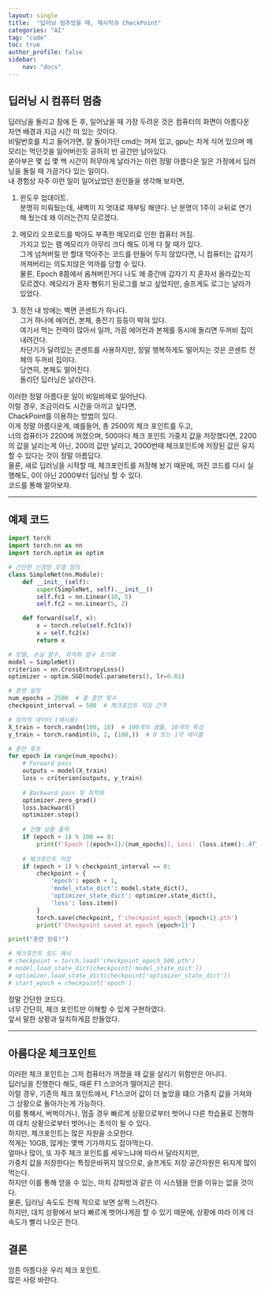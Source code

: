 ```yaml
---
layout: single
title:  "딥러닝 엄추었을 때, 재시작과 CheckPoint"
categories: "AI"
tag: "code"
toc: true
author_profile: false
sidebar:
    nav: "docs"
---
```


## 딥러닝 시 컴퓨터 멈춤

딥러닝을 돌리고 잠에 든 후, 일어났을 때 가장 두려운 것은 컴퓨터의 화면이 아름다운 자연 배경과 지금 시간 떠 있는 것이다.  
비밀번호를 치고 들어가면, 잘 돌아가던 cmd는 꺼져 있고, gpu는 차게 식어 있으며 메모리는 먹던것을 잃어버린듯 공허히 빈 공간만 남아있다.  
쏟아부은 몇 십 몇 백 시간이 허무아게 날라가는 이런 정말 아름다운 일은 가정에서 딥러닝을 돌릴 때 가끔가다 있는 일이다.  
내 경험상 자주 이런 일이 일어났었던 원인들을 생각해 보자면,  
1. 윈도우 업데이트.  
분명히 미뤄뒀는데, 새벽이 지 멋대로 재부팅 해댄다. 난 분명이 1주이 ㄹ뒤로 연기해 뒀는데 왜 이러는건지 모르겠다.  

2. 메모리 오프로드를 박아도 부족한 메모리로 인한 컴퓨터 꺼짐.  
가지고 있는 램 메모리가 아무리 크다 해도 이게 다 찰 때가 있다.  
그게 넘쳐버릴 만 할대 막아주는 코드를 만들어 두지 않았다면, 니 컴퓨터는 갑자기 꺼져버리는 의도치않은 억까를 당할 수 있다.  
물론, Epoch 8쯤에서 옴쳐버린거다 나도 왜 중간에 갑자기 지 혼자서 올라갔는지 모르겠다. 메모리가 혼자 뻥튀기 된로그를 보고 싶었지만, 슬프게도 로그는 날라가 있었다.  

3. 정전
내 방에는 벽면 콘센트가 하나다.  
그거 하나에 에어컨, 본체, 충전기 등등이 박혀 있다.  
여기서 먹는 전력이 많아서 일까, 가끔 에어컨과 본체를 동시에 돌리면 두꺼비 집이 내려간다.  
차단기가 달려있는 콘센트를 사용하지만, 정말 행복하게도 떨어지는 것은 콘센트 전체의 두꺼비 집이다.  
당연히, 본체도 떨어진다.  
돌리던 딥러닝은 날라간다.  

이러한 정말 아름다운 일이 비일비제로 일어난다.  
이럴 경우, 조금이라도 시간을 아끼고 싶다면,  
ChackPoint를 이용하는 방법이 있다.  
이게 정말 아름다운게, 예를들어, 총 2500의 체크 포인트를 두고,  
너의 컴퓨터가 2200에 꺼졌으며, 500마다 체크 포인트 가중치 값을 저장했다면, 2200의 값을 날리는게 아닌, 200의 값만 날리고, 2000번때 체크포인트에 저장된 값은 유지할 수 있다는 것이 정말 아름답다.  
물론, 새로 딥러닝을 시작할 때, 체크포인트를 저장해 놨기 때문에, 꺼진 코드를 다시 실행해도, 0이 아닌 2000부터 딥러닝 할 수 있다.  
코드를 통해 알아보자.  

---

## 예제 코드

```python
import torch
import torch.nn as nn
import torch.optim as optim

# 간단한 신경망 모델 정의
class SimpleNet(nn.Module):
    def __init__(self):
        super(SimpleNet, self).__init__()
        self.fc1 = nn.Linear(10, 5)
        self.fc2 = nn.Linear(5, 2)

    def forward(self, x):
        x = torch.relu(self.fc1(x))
        x = self.fc2(x)
        return x

# 모델, 손실 함수, 최적화 함수 초기화
model = SimpleNet()
criterion = nn.CrossEntropyLoss()
optimizer = optim.SGD(model.parameters(), lr=0.01)

# 훈련 설정
num_epochs = 2500  # 총 훈련 횟수
checkpoint_interval = 500  # 체크포인트 저장 간격

# 임의의 데이터 (예시용)
X_train = torch.randn(100, 10)  # 100개의 샘플, 10개의 특성
y_train = torch.randint(0, 2, (100,))  # 0 또는 1의 레이블

# 훈련 루프
for epoch in range(num_epochs):
    # Forward pass
    outputs = model(X_train)
    loss = criterion(outputs, y_train)
    
    # Backward pass 및 최적화
    optimizer.zero_grad()
    loss.backward()
    optimizer.step()
    
    # 진행 상황 출력
    if (epoch + 1) % 100 == 0:
        print(f'Epoch [{epoch+1}/{num_epochs}], Loss: {loss.item():.4f}')
    
    # 체크포인트 저장
    if (epoch + 1) % checkpoint_interval == 0:
        checkpoint = {
            'epoch': epoch + 1,
            'model_state_dict': model.state_dict(),
            'optimizer_state_dict': optimizer.state_dict(),
            'loss': loss.item()
        }
        torch.save(checkpoint, f'checkpoint_epoch_{epoch+1}.pth')
        print(f'Checkpoint saved at epoch {epoch+1}')

print("훈련 완료!")

# 체크포인트 로드 예시
# checkpoint = torch.load('checkpoint_epoch_500.pth')
# model.load_state_dict(checkpoint['model_state_dict'])
# optimizer.load_state_dict(checkpoint['optimizer_state_dict'])
# start_epoch = checkpoint['epoch']
```

정말 간단한 코드다.  
너무 간단히, 체크 포인트만 이해할 수 있게 구현하였다.  
앞서 말한 상황과 일치하게끔 만들었다.  

---

## 아름다운 체크포인트
이러한 체크 포인트는 그저 컴퓨터가 꺼졌을 때 값을 살리기 위함만은 아니다.  
딥러닝을 진행한다 해도, 때론 F1 스코어가 떨어지곤 한다.  
이럴 경우, 기존의 체크 포인트에서, F1스코어 값이 더 높았을 떄으 가중치 값을 가져와 그 상황으로 돌아가는게 가능하다.  
이를 통해서, 버벅이거나, 멈출 경우 빠르게 상황으로부터 벗어나 다른 학습율로 진행하여 대치 상황으로부터 벗어나는 초석이 될 수 있다.  
하지만, 체크포인트는 많은 자원을 소모한다.  
적게는 10GB, 많게는 몇백 기가까지도 잡아먹는다.  
얼마나 많이, 또 자주 체크 포인트를 세우느냐에 따라서 달라지지만,  
가중치 값을 저장한다는 특징은바뀌지 않으므로, 슬프게도 저장 공간자원은 뒤지게 많이 먹는다.  
하지만 이를 통해 얻을 수 있는, 마치 강파방과 같은 이 시스템을 안쓸 이유는 없을 것이다.  
물론, 딥러닝 속도도 전체 적으로 보면 살짝 느려진다.  
하지만, 대치 상황에서 보다 빠르게 벗어나게끔 할 수 있기 때문에, 상황에 따라 이게 더 속도가 빨리 나오곤 한다.  

## 결론

암튼 아름다운 우리 체크 포인트.  
많은 사랑 바란다. 